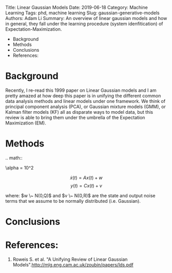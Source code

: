 Title: Linear Gaussian Models
Date: 2019-06-18
Category: Machine Learning
Tags: phd, machine learning
Slug: gaussian-generative-models
Authors: Adam Li
Summary: An overview of linear gaussian models and how in general, they fall under the learning procedure (system idenfitication) of Expectation-Maximization.

<!-- MarkdownTOC -->

- Background
- Methods
- Conclusions
- References:

<!-- /MarkdownTOC -->

# Background

Recently, I re-read this 1999 paper on Linear Gaussian models and I am pretty amazed at how deep this paper is in unifying the different common data analysis methods and linear models under one framework. We think of principal component analysis (PCA), or Gaussian mixture models (GMM), or Kalman filter models (KF) all as disparate ways to model data, but this review is able to bring them under the umbrella of the Expectation Maximization (EM). 




# Methods

.. math::

  \alpha = 10^2

$$\dot{x}(t) = Ax(t) + w$$
$$y(t) = Cx(t) + v$$

where: $w \~ N(0,Q)$ and $v \~ N(0,R)$ are the state and output noise terms that we assume to be normally distributed (i.e. Gaussian).

# Conclusions

# References:
1. Roweis S. et al. "A Unifying Review of Linear Gaussian Models".http://mlg.eng.cam.ac.uk/zoubin/papers/lds.pdf
